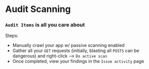 # Audit Scanning
### `Audit Items` is all you care about
Steps:
- Manually crawl your app w/ passive scanning enabled
- Gather all your `GET` requests (initially, blasting all `POSTS` can be dangerous) and right-click --> `Do active scan`
- Once completed, view your findings in the `Issue activity` page
